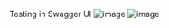 Testing in Swagger UI
![image](https://github.com/user-attachments/assets/dfcf6b84-6293-40c6-81c1-0c41a121748a)
![image](https://github.com/user-attachments/assets/93de8757-7474-4f2a-9d16-91e1416d6ef4)
